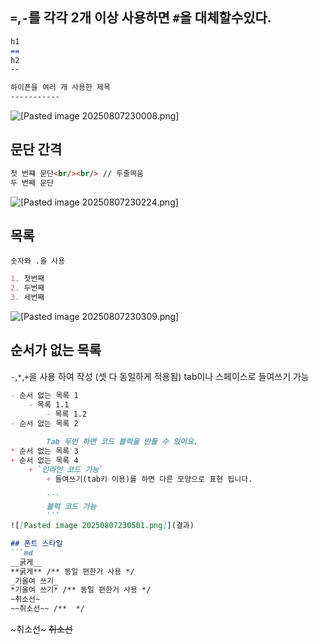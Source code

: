 ## `=`,`-`를 각각 2개 이상 사용하면 `#`을 대체할수있다.

```markdown
h1
==
h2
--

하이픈을 여러 개 사용한 제목
-----------
```
![[Pasted image 20250807230008.png]](결과)

## 문단 간격
```markdown
첫 번쨰 문단<br/><br/> // 두줄띄움
두 번째 문단
```
![[Pasted image 20250807230224.png]](결과)

## 목록
`숫자와 .을 사용`
```markdown
1. 첫번째
2. 두번째
3. 세번째
```
![[Pasted image 20250807230309.png]](결과)

## 순서가 없는 목록
`-`,`*`,`+`을 사용 하여 작성 (셋 다 동일하게 적용됨)
tab이나 스페이스로 들여쓰기 가능
```Markdown
- 순서 없는 목록 1
    - 목록 1.1
        - 목록 1.2
- 순서 없는 목록 2
        
        Tab 두번 하면 코드 블럭을 만들 수 있어요.
* 순서 없는 목록 3
+ 순서 없는 목록 4
    + `인라인 코드 가능`
        + 들여쓰기(tab키 이용)를 하면 다른 모양으로 표현 됩니다.
        
        ```　
        블럭 코드 가능
        ```
![[Pasted image 20250807230501.png]](결과)

## 폰트 스타일
```md
__굵게__
**굵게** /** 동일 편한거 사용 */
_기울여 쓰기_
*기울여 쓰기* /** 동일 편한거 사용 */
~취소선~
~~취소선~~ /**  */
```
~취소선~
~~취소선~~